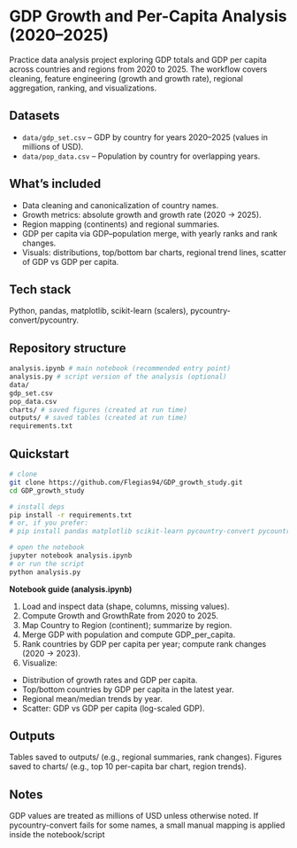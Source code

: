 # GDP Growth and Per-Capita Analysis (2020–2025)

Practice data analysis project exploring GDP totals and GDP per capita across countries and regions from 2020 to 2025. The workflow covers cleaning, feature engineering (growth and growth rate), regional aggregation, ranking, and visualizations.

## Datasets
- `data/gdp_set.csv` – GDP by country for years 2020–2025 (values in millions of USD).
- `data/pop_data.csv` – Population by country for overlapping years.

## What’s included
- Data cleaning and canonicalization of country names.
- Growth metrics: absolute growth and growth rate (2020 → 2025).
- Region mapping (continents) and regional summaries.
- GDP per capita via GDP–population merge, with yearly ranks and rank changes.
- Visuals: distributions, top/bottom bar charts, regional trend lines, scatter of GDP vs GDP per capita.

## Tech stack
Python, pandas, matplotlib, scikit-learn (scalers), pycountry-convert/pycountry.

## Repository structure
```bash
analysis.ipynb # main notebook (recommended entry point)
analysis.py # script version of the analysis (optional)
data/
gdp_set.csv
pop_data.csv
charts/ # saved figures (created at run time)
outputs/ # saved tables (created at run time)
requirements.txt
```

## Quickstart
```bash
# clone
git clone https://github.com/Flegias94/GDP_growth_study.git
cd GDP_growth_study

# install deps
pip install -r requirements.txt
# or, if you prefer:
# pip install pandas matplotlib scikit-learn pycountry-convert pycountry

# open the notebook
jupyter notebook analysis.ipynb
# or run the script
python analysis.py
```

**Notebook guide (analysis.ipynb)**

1. Load and inspect data (shape, columns, missing values).
2. Compute Growth and GrowthRate from 2020 to 2025.
3. Map Country to Region (continent); summarize by region.
4. Merge GDP with population and compute GDP_per_capita.
5. Rank countries by GDP per capita per year; compute rank changes (2020 → 2023).
6. Visualize:
  - Distribution of growth rates and GDP per capita.
  - Top/bottom countries by GDP per capita in the latest year.
  - Regional mean/median trends by year.
  - Scatter: GDP vs GDP per capita (log-scaled GDP).

## Outputs

Tables saved to outputs/ (e.g., regional summaries, rank changes).
Figures saved to charts/ (e.g., top 10 per-capita bar chart, region trends).

## Notes

GDP values are treated as millions of USD unless otherwise noted.
If pycountry-convert fails for some names, a small manual mapping is applied inside the notebook/script

